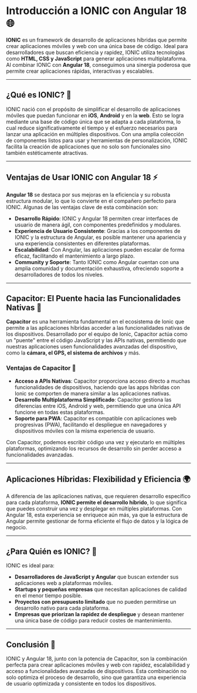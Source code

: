 # Introducción a IONIC con Angular 18 🌐

**IONIC** es un framework de desarrollo de aplicaciones híbridas que permite crear aplicaciones móviles y web con una única base de código. Ideal para desarrolladores que buscan eficiencia y rapidez, IONIC utiliza tecnologías como **HTML, CSS y JavaScript** para generar aplicaciones multiplataforma. Al combinar IONIC con **Angular 18**, conseguimos una sinergia poderosa que permite crear aplicaciones rápidas, interactivas y escalables.

---

## ¿Qué es IONIC? 🤔

IONIC nació con el propósito de simplificar el desarrollo de aplicaciones móviles que puedan funcionar en **iOS**, **Android** y en la **web**. Esto se logra mediante una base de código única que se adapta a cada plataforma, lo cual reduce significativamente el tiempo y el esfuerzo necesarios para lanzar una aplicación en múltiples dispositivos. Con una amplia colección de componentes listos para usar y herramientas de personalización, IONIC facilita la creación de aplicaciones que no solo son funcionales sino también estéticamente atractivas.

---

## Ventajas de Usar IONIC con Angular 18 ⚡

**Angular 18** se destaca por sus mejoras en la eficiencia y su robusta estructura modular, lo que lo convierte en el compañero perfecto para IONIC. Algunas de las ventajas clave de esta combinación son:

- **Desarrollo Rápido**: IONIC y Angular 18 permiten crear interfaces de usuario de manera ágil, con componentes predefinidos y modulares.
- **Experiencia de Usuario Consistente**: Gracias a los componentes de IONIC y la estructura de Angular, es posible mantener una apariencia y una experiencia consistentes en diferentes plataformas.
- **Escalabilidad**: Con Angular, las aplicaciones pueden escalar de forma eficaz, facilitando el mantenimiento a largo plazo.
- **Community y Soporte**: Tanto IONIC como Angular cuentan con una amplia comunidad y documentación exhaustiva, ofreciendo soporte a desarrolladores de todos los niveles.

---

## Capacitor: El Puente hacia las Funcionalidades Nativas 🔌

**Capacitor** es una herramienta fundamental en el ecosistema de Ionic que permite a las aplicaciones híbridas acceder a las funcionalidades nativas de los dispositivos. Desarrollado por el equipo de Ionic, Capacitor actúa como un "puente" entre el código JavaScript y las APIs nativas, permitiendo que nuestras aplicaciones usen funcionalidades avanzadas del dispositivo, como la **cámara, el GPS, el sistema de archivos** y más.

### Ventajas de Capacitor 📱

- **Acceso a APIs Nativas**: Capacitor proporciona acceso directo a muchas funcionalidades de dispositivos, haciendo que las apps híbridas con Ionic se comporten de manera similar a las aplicaciones nativas.
- **Desarrollo Multiplataforma Simplificado**: Capacitor gestiona las diferencias entre iOS, Android y web, permitiendo que una única API funcione en todas estas plataformas.
- **Soporte para PWA**: Capacitor es compatible con aplicaciones web progresivas (PWA), facilitando el despliegue en navegadores y dispositivos móviles con la misma experiencia de usuario.

Con Capacitor, podemos escribir código una vez y ejecutarlo en múltiples plataformas, optimizando los recursos de desarrollo sin perder acceso a funcionalidades avanzadas.

---

## Aplicaciones Híbridas: Flexibilidad y Eficiencia 🌍

A diferencia de las aplicaciones nativas, que requieren desarrollo específico para cada plataforma, **IONIC permite el desarrollo híbrido**, lo que significa que puedes construir una vez y desplegar en múltiples plataformas. Con Angular 18, esta experiencia se enriquece aún más, ya que la estructura de Angular permite gestionar de forma eficiente el flujo de datos y la lógica de negocio.

---

## ¿Para Quién es IONIC? 🎯

IONIC es ideal para:

- **Desarrolladores de JavaScript y Angular** que buscan extender sus aplicaciones web a plataformas móviles.
- **Startups y pequeñas empresas** que necesitan aplicaciones de calidad en el menor tiempo posible.
- **Proyectos con presupuesto limitado** que no pueden permitirse un desarrollo nativo para cada plataforma.
- **Empresas que priorizan la rapidez de despliegue** y desean mantener una única base de código para reducir costes de mantenimiento.

---

## Conclusión 📌

IONIC y Angular 18, junto con la potencia de Capacitor, son la combinación perfecta para crear aplicaciones móviles y web con rapidez, escalabilidad y acceso a funcionalidades avanzadas de dispositivos. Esta combinación no solo optimiza el proceso de desarrollo, sino que garantiza una experiencia de usuario optimizada y consistente en todos los dispositivos.